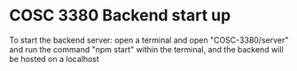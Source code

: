 # COSC 3380 Backend start up

To start the backend server:
open a terminal and open "COSC-3380/server" and run the command "npm start"
within the terminal, and the backend will be hosted on a localhost 